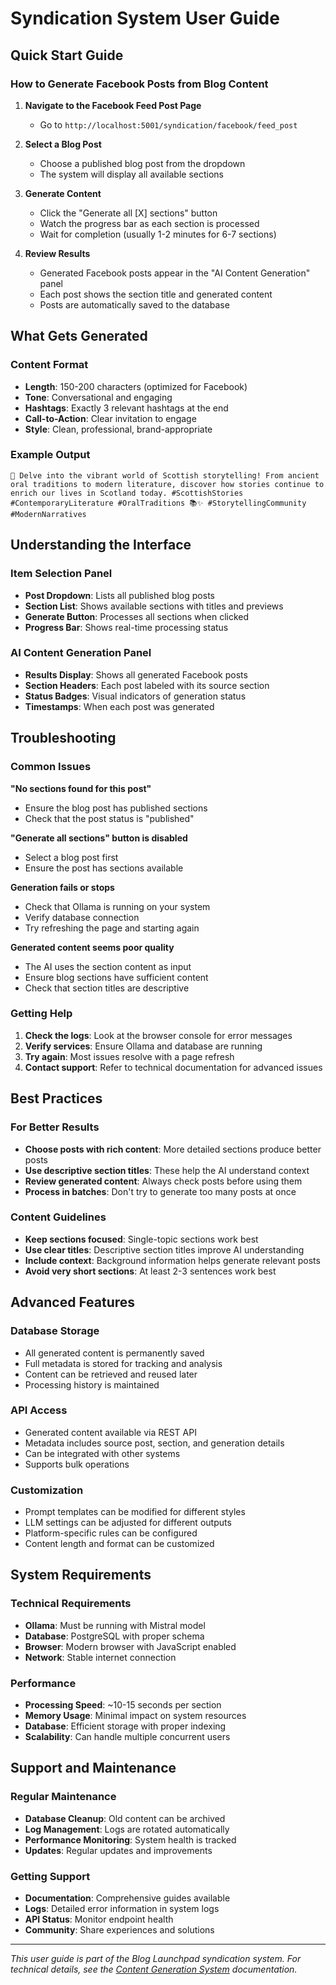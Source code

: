 # Syndication System User Guide

## Quick Start Guide

### How to Generate Facebook Posts from Blog Content

1. **Navigate to the Facebook Feed Post Page**
   - Go to `http://localhost:5001/syndication/facebook/feed_post`

2. **Select a Blog Post**
   - Choose a published blog post from the dropdown
   - The system will display all available sections

3. **Generate Content**
   - Click the "Generate all [X] sections" button
   - Watch the progress bar as each section is processed
   - Wait for completion (usually 1-2 minutes for 6-7 sections)

4. **Review Results**
   - Generated Facebook posts appear in the "AI Content Generation" panel
   - Each post shows the section title and generated content
   - Posts are automatically saved to the database

## What Gets Generated

### Content Format
- **Length**: 150-200 characters (optimized for Facebook)
- **Tone**: Conversational and engaging
- **Hashtags**: Exactly 3 relevant hashtags at the end
- **Call-to-Action**: Clear invitation to engage
- **Style**: Clean, professional, brand-appropriate

### Example Output
```
🏴󠁧󠁢󠁳󠁣󠁴󠁿 Delve into the vibrant world of Scottish storytelling! From ancient oral traditions to modern literature, discover how stories continue to enrich our lives in Scotland today. #ScottishStories #ContemporaryLiterature #OralTraditions 📚✨ #StorytellingCommunity #ModernNarratives
```

## Understanding the Interface

### Item Selection Panel
- **Post Dropdown**: Lists all published blog posts
- **Section List**: Shows available sections with titles and previews
- **Generate Button**: Processes all sections when clicked
- **Progress Bar**: Shows real-time processing status

### AI Content Generation Panel
- **Results Display**: Shows all generated Facebook posts
- **Section Headers**: Each post labeled with its source section
- **Status Badges**: Visual indicators of generation status
- **Timestamps**: When each post was generated

## Troubleshooting

### Common Issues

**"No sections found for this post"**
- Ensure the blog post has published sections
- Check that the post status is "published"

**"Generate all sections" button is disabled**
- Select a blog post first
- Ensure the post has sections available

**Generation fails or stops**
- Check that Ollama is running on your system
- Verify database connection
- Try refreshing the page and starting again

**Generated content seems poor quality**
- The AI uses the section content as input
- Ensure blog sections have sufficient content
- Check that section titles are descriptive

### Getting Help

1. **Check the logs**: Look at the browser console for error messages
2. **Verify services**: Ensure Ollama and database are running
3. **Try again**: Most issues resolve with a page refresh
4. **Contact support**: Refer to technical documentation for advanced issues

## Best Practices

### For Better Results
- **Choose posts with rich content**: More detailed sections produce better posts
- **Use descriptive section titles**: These help the AI understand context
- **Review generated content**: Always check posts before using them
- **Process in batches**: Don't try to generate too many posts at once

### Content Guidelines
- **Keep sections focused**: Single-topic sections work best
- **Use clear titles**: Descriptive section titles improve AI understanding
- **Include context**: Background information helps generate relevant posts
- **Avoid very short sections**: At least 2-3 sentences work best

## Advanced Features

### Database Storage
- All generated content is permanently saved
- Full metadata is stored for tracking and analysis
- Content can be retrieved and reused later
- Processing history is maintained

### API Access
- Generated content available via REST API
- Metadata includes source post, section, and generation details
- Can be integrated with other systems
- Supports bulk operations

### Customization
- Prompt templates can be modified for different styles
- LLM settings can be adjusted for different outputs
- Platform-specific rules can be configured
- Content length and format can be customized

## System Requirements

### Technical Requirements
- **Ollama**: Must be running with Mistral model
- **Database**: PostgreSQL with proper schema
- **Browser**: Modern browser with JavaScript enabled
- **Network**: Stable internet connection

### Performance
- **Processing Speed**: ~10-15 seconds per section
- **Memory Usage**: Minimal impact on system resources
- **Database**: Efficient storage with proper indexing
- **Scalability**: Can handle multiple concurrent users

## Support and Maintenance

### Regular Maintenance
- **Database Cleanup**: Old content can be archived
- **Log Management**: Logs are rotated automatically
- **Performance Monitoring**: System health is tracked
- **Updates**: Regular updates and improvements

### Getting Support
- **Documentation**: Comprehensive guides available
- **Logs**: Detailed error information in system logs
- **API Status**: Monitor endpoint health
- **Community**: Share experiences and solutions

---

*This user guide is part of the Blog Launchpad syndication system. For technical details, see the [Content Generation System](content_generation_system.md) documentation.*

